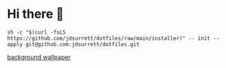 # Hi there 👋

```shell
sh -c "$(curl -fsLS https://github.com/jdsurrett/dotfiles/raw/main/installer)" -- init --apply git@github.com:jdsurrett/dotfiles.git
```
[background wallpaper](https://www.reddit.com/r/wallpaper/comments/uzdtqi/futurist_city_3840x2160)
<!-- ![background wallpaper](https://i.redd.it/ug7hy525o4291.jpg) -->
